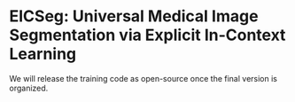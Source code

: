 # EICSeg: Universal Medical Image Segmentation via Explicit In-Context Learning #
We will release the training code as open-source once the final version is organized.
